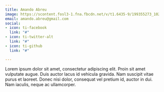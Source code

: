 ```yaml
---
title: Amando Abreu
image: https://scontent.fosl3-1.fna.fbcdn.net/v/t1.6435-9/199355273_10223793359533352_4979918287513675241_n.jpg?_nc_cat=102&ccb=1-3&_nc_sid=09cbfe&_nc_ohc=c9Q20D452F4AX9Cwd4J&_nc_ht=scontent.fosl3-1.fna&oh=190993a578b2d0006d6b8f4047aea9b2&oe=60D6BFAA
email: amando.abreu@gmail.com
social:
- icon: ti-facebook
  link: "#"
- icon: ti-twitter-alt
  link: "#"
- icon: ti-github
  link: "#"

---
```

Lorem ipsum dolor sit amet, consectetur adipiscing elit. Proin sit amet vulputate augue. Duis auctor lacus id vehicula gravida. Nam suscipit vitae purus et laoreet.
Donec nisi dolor, consequat vel pretium id, auctor in dui. Nam iaculis, neque ac ullamcorper.